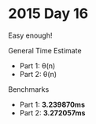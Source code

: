 # 2015 Day 16
Easy enough!

General Time Estimate
- Part 1: θ(n) 
- Part 2: θ(n)

Benchmarks
- Part 1: **3.239870ms**
- Part 2: **3.272057ms**



